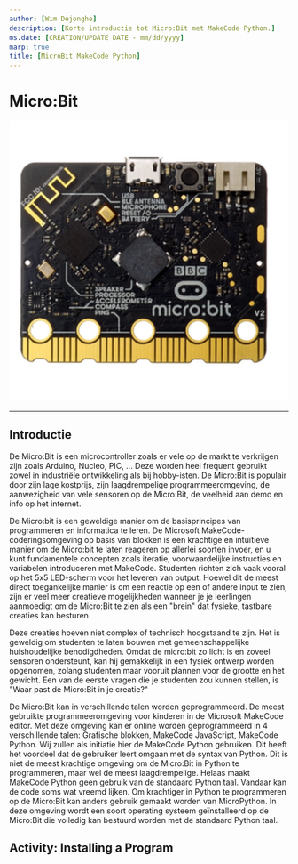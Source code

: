 ```yaml
---
author: [Wim Dejonghe]
description: [Korte introductie tot Micro:Bit met MakeCode Python.]
ms.date: [CREATION/UPDATE DATE - mm/dd/yyyy]
marp: true
title: [MicroBit MakeCode Python]
---
```


# Micro:Bit

![example image](./images/bbc-microbit-microbit-v22.png "An exemplary image")

---

## Introductie

De Micro:Bit is een microcontroller zoals er vele op de markt te verkrijgen zijn zoals Arduino, Nucleo, PIC, ... Deze worden heel frequent gebruikt zowel in industriële ontwikkeling als bij hobby-isten. De Micro:Bit is populair door zijn lage kostprijs, zijn laagdrempelige programmeeromgeving, de aanwezigheid van vele sensoren op de Micro:Bit, de veelheid aan demo en info op het internet. 

De Micro:bit is een geweldige manier om de basisprincipes van programmeren en informatica te leren. De Microsoft MakeCode-coderingsomgeving op basis van blokken is een krachtige en intuïtieve manier om de Micro:bit te laten reageren op allerlei soorten invoer, en u kunt fundamentele concepten zoals iteratie, voorwaardelijke instructies en variabelen introduceren met MakeCode.
Studenten richten zich vaak vooral op het 5x5 LED-scherm voor het leveren van output. Hoewel dit de meest direct toegankelijke manier is om een reactie op een of andere input te zien, zijn er veel meer creatieve mogelijkheden wanneer je je leerlingen aanmoedigt om de Micro:Bit te zien als een "brein" dat fysieke, tastbare creaties kan besturen.

Deze creaties hoeven niet complex of technisch hoogstaand te zijn. Het is geweldig om studenten te laten bouwen met gemeenschappelijke huishoudelijke benodigdheden. Omdat de micro:bit zo licht is en zoveel sensoren ondersteunt, kan hij gemakkelijk in een fysiek ontwerp worden opgenomen, zolang studenten maar vooruit plannen voor de grootte en het gewicht. Een van de eerste vragen die je studenten zou kunnen stellen, is "Waar past de Micro:Bit in je creatie?"

De Micro:Bit kan in verschillende talen worden geprogrammeerd. De meest gebruikte programmeeromgeving voor kinderen in de Microsoft MakeCode editor. Met deze omgeving kan er online worden geprogrammeerd in 4 verschillende talen: Grafische blokken, MakeCode JavaScript, MakeCode Python. Wij zullen als initiatie hier de MakeCode Python gebruiken. Dit heeft het voordeel dat de gebruiker leert omgaan met de syntax van Python. Dit is niet de meest krachtige omgeving om de Micro:Bit in Python te programmeren, maar wel de meest laagdrempelige. Helaas maakt MakeCode Python geen gebruik van de standaard Python taal. Vandaar kan de code soms wat vreemd lijken. Om krachtiger in Python te programmeren op de Micro:Bit kan anders gebruik gemaakt worden van MicroPython. In deze omgeving wordt een soort operating systeem geïnstalleerd op de Micro:Bit die volledig kan bestuurd worden met de standaard Python taal. 

## Activity: Installing a Program